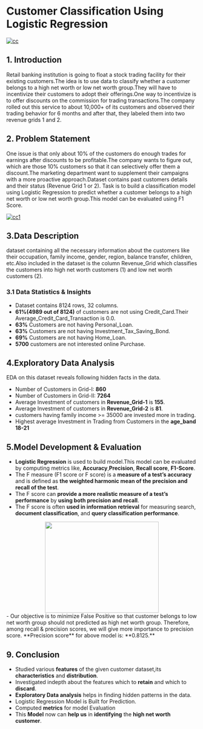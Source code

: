 # Customer Classification Using Logistic Regression

[![cc](https://github.com/v-rao/Machine-Learning-using-Python/raw/master/CustomerSegmentationUsingRFM/images/clustering.png "cc")](https://github.com/v-rao/Machine-Learning-using-Python/raw/master/CustomerSegmentationUsingRFM/images/clustering.png "cc")


## **1. Introduction**


Retail banking institution is going to float a stock trading facility for their existing customers.The idea is to use data to classify whether a customer belongs to a high net worth or low net worth group.They will have to incentivize their customers to adopt their offerings.One way to incentivize is to offer discounts on the commission for trading transactions.The company rolled out this service to about 10,000+ of its customers and observed their trading behavior for 6 months and after that, they labeled them into two revenue grids 1 and 2.

## **2. Problem Statement**

One issue is that only about 10% of the customers do enough trades for earnings after discounts to be profitable.The company wants to figure out, which are those 10% customers so that it can selectively offer them a discount.The marketing department want to supplement their campaigns with a more proactive approach.Dataset contains past customers details and their status (Revenue Grid 1 or 2).
Task is to build a classification model using Logistic Regression to predict whether a customer belongs to a high net worth or low net worth group.This model can  be evaluated using F1 Score.

[![cc1](https://github.com/v-rao/Machine-Learning-using-Python/raw/master/CustomerSegmentationUsingRFM/images/segmentation2.jpg "cc1")](https://github.com/v-rao/Machine-Learning-using-Python/raw/master/CustomerSegmentationUsingRFM/images/segmentation2.jpg "cc1")

## **3.Data Description**

dataset containing all the necessary information about the customers like their occupation, family income, gender, region, balance transfer, children, etc.Also included in the dataset is the column Revenue_Grid which classifies the customers into high net worth customers (1) and low net worth customers (2).

### **3.1 Data Statistics & Insights**

- Dataset contains 8124 rows, 32 columns.
- **61%(4989 out of 8124)** of customers are not using Credit_Card.Their Average_Credit_Card_Transaction is 0.0.
- **63%** Customers are not having Personal_Loan.
- **63%** Customers are not having Investment_Tax_Saving_Bond.
- **69%** Customers are not having Home_Loan.
- **5700** customers are not interested online Purchase.

## **4.Exploratory Data Analysis**

EDA on this dataset reveals following hidden facts in the data.
- Number of Customers in Grid-I: **860**
- Number of Customers in Grid-II: **7264**
- Average Investment of customers in **Revenue_Grid-1** is **155**.
- Average Investment of customers in **Revenue_Grid-2** is **81**.
- customers having family income >= 35000 are invested more in trading.
- Highest average Investment in Trading from Customers in the **age_band 18-21**

## **5.Model Development & Evaluation**

- **Logistic Regression** is used to build model.This model can be evaluated by computing metrics like, **Accuracy**,**Precision**, **Recall score**, **F1-Score**.
- The F measure (F1 score or F score) is a **measure of a test’s accuracy** and is defined as **the weighted harmonic mean of the precision and recall of the test**.
- The F score can **provide a more realistic measure of a test’s performance** by **using both precision and recall**. 
- The F score is often **used in information retrieval** for measuring search, **document classification**, and **query classification performance**.

<center><img src="https://raw.githubusercontent.com/insaid2018/Term-2/master/images/f1.jpg" width="300" height="240" /></center>
- Our objective is to minimize False Positive so that customer belongs to low net worth group should not predicted as high net worth group. Therefore, among recall & precision scores, we will give more importance to precision score.
**Precision score** for above model is: **0.8125.**

## **9. Conclusion**

- Studied various **features** of the given customer dataset,its **characteristics** and **distribution**.
- Investigated indepth about the features which to **retain** and which to **discard**.
- **Exploratory Data analysis** helps in finding hidden patterns in the data.
- Logistic Regression Model is Built for Prediction.
- Computed **metrics** for model Evaluation
- This **Model** now can **help us** in **identifying** the  **high net worth customer**.

